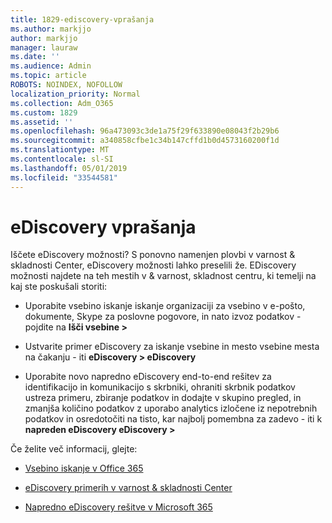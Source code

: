 ```yaml
---
title: 1829-ediscovery-vprašanja
ms.author: markjjo
author: markjjo
manager: lauraw
ms.date: ''
ms.audience: Admin
ms.topic: article
ROBOTS: NOINDEX, NOFOLLOW
localization_priority: Normal
ms.collection: Adm_O365
ms.custom: 1829
ms.assetid: ''
ms.openlocfilehash: 96a473093c3de1a75f29f633890e08043f2b29b6
ms.sourcegitcommit: a340858cfbe1c34b147cffd1b0d4573160200f1d
ms.translationtype: MT
ms.contentlocale: sl-SI
ms.lasthandoff: 05/01/2019
ms.locfileid: "33544581"
---
```

# <a name="ediscovery-issues"></a>eDiscovery vprašanja

Iščete eDiscovery možnosti? S ponovno namenjen plovbi v varnost & skladnosti Center, eDiscovery možnosti lahko preselili že.  EDiscovery možnosti najdete na teh mestih v & varnost, skladnost centru, ki temelji na kaj ste poskušali storiti:

- Uporabite vsebino iskanje iskanje organizaciji za vsebino v e-pošto, dokumente, Skype za poslovne pogovore, in nato izvoz podatkov - pojdite na **Išči vsebine >**

- Ustvarite primer eDiscovery za iskanje vsebine in mesto vsebine mesta na čakanju - iti **eDiscovery > eDiscovery**

- Uporabite novo napredno eDiscovery end-to-end rešitev za identifikacijo in komunikacijo s skrbniki, ohraniti skrbnik podatkov ustreza primeru, zbiranje podatkov in dodajte v skupino pregled, in zmanjša količino podatkov z uporabo analytics izločene iz nepotrebnih podatkov in osredotočiti na tisto, kar najbolj pomembna za zadevo - iti k **napreden eDiscovery eDiscovery >**

Če želite več informacij, glejte:

- [Vsebino iskanje v Office 365](https://docs.microsoft.com/office365/securitycompliance/content-search)

- [eDiscovery primerih v varnost & skladnosti Center](https://docs.microsoft.com/office365/securitycompliance/ediscovery-cases)

- [Napredno eDiscovery rešitve v Microsoft 365](https://docs.microsoft.com/office365/securitycompliance/compliance20/overview-ediscovery-20)
